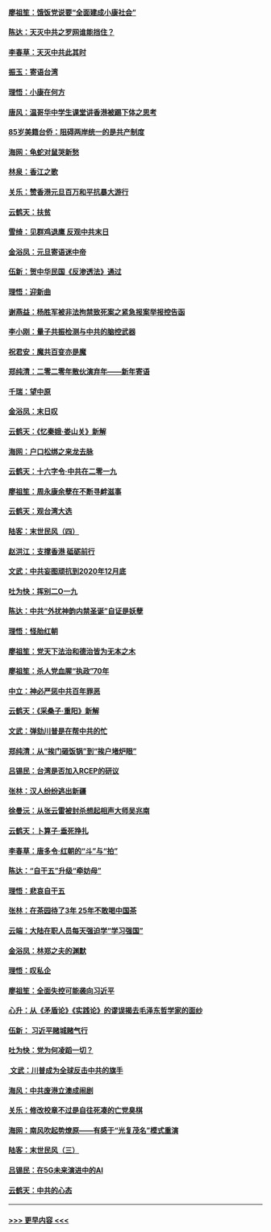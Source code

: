 #### [廖祖笙：饿饭党说要“全面建成小康社会”](../pages/nsc993/n11767482.md?t=01041901) 
#### [陈达：天灭中共之罗网谁能挡住？](../pages/nsc993/n11767465.md?t=01041901) 
#### [李春草：天灭中共此其时](../pages/nsc993/n11767452.md?t=01041901) 
#### [振玉：寄语台湾](../pages/nsc993/n11767432.md?t=01041901) 
#### [理悟：小康在何方](../pages/nsc993/n11767394.md?t=01041901) 
#### [唐风：温哥华中学生课堂讲香港被踢下体之思考](../pages/nsc993/n11766848.md?t=01041901) 
#### [85岁美籍台侨：阻碍两岸统一的是共产制度](../pages/nsc993/n11765043.md?t=01041901) 
#### [海网：龟蛇对鼠哭新愁](../pages/nsc993/n11764895.md?t=01041901) 
#### [林泉：香江之歌](../pages/nsc993/n11764415.md?t=01041901) 
#### [关乐：赞香港元旦百万和平抗暴大游行](../pages/nsc993/n11764382.md?t=01041901) 
#### [云鹤天：扶贫](../pages/nsc993/n11764245.md?t=01041901) 
#### [雪绮：见群鸡退鹰  反观中共末日](../pages/nsc993/n11762112.md?t=01041901) 
#### [金浴凤：元旦寄语迷中帝](../pages/nsc993/n11761788.md?t=01041901) 
#### [伍新：贺中华民国《反渗透法》通过](../pages/nsc993/n11761994.md?t=01041901) 
#### [理悟：迎新曲](../pages/nsc993/n11761152.md?t=01041901) 
#### [谢燕益：杨胜军被非法拘禁致死案之紧急报案举报控告函](../pages/nsc993/n11756134.md?t=01041901) 
#### [李小刚：量子共振检测与中共的脑控武器](../pages/nsc993/n11754518.md?t=01041901) 
#### [祝君安：魔共百变亦是魔](../pages/nsc993/n11754469.md?t=01041901) 
#### [郑纯清：二零二零年散伙演弃年——新年寄语](../pages/nsc993/n11754195.md?t=01041901) 
#### [千瑞：望中原](../pages/nsc993/n11754159.md?t=01041901) 
#### [金浴凤：末日叹](../pages/nsc993/n11752359.md?t=01041901) 
#### [云鹤天：《忆秦娥‧娄山关》新解](../pages/nsc993/n11752348.md?t=01041901) 
#### [海网：户口松绑之来龙去脉](../pages/nsc993/n11752328.md?t=01041901) 
#### [云鹤天：十六字令‧中共在二零一九](../pages/nsc993/n11752305.md?t=01041901) 
#### [廖祖笙：周永康余孽在不断寻衅滋事](../pages/nsc993/n11751013.md?t=01041901) 
#### [云鹤天：观台湾大选](../pages/nsc993/n11751007.md?t=01041901) 
#### [陆客：末世民风（四）](../pages/nsc993/n11749203.md?t=01041901) 
#### [赵洪江：支撑香港 砥砺前行](../pages/nsc993/n11748482.md?t=01041901) 
#### [文武：中共妄图顽抗到2020年12月底](../pages/nsc993/n11748446.md?t=01041901) 
#### [吐为快：挥别二O一九](../pages/nsc993/n11748411.md?t=01041901) 
#### [陈达：中共“外扰神韵内禁圣诞”自证是妖孽](../pages/nsc993/n11748226.md?t=01041901) 
#### [理悟：怪胎红朝](../pages/nsc993/n11748206.md?t=01041901) 
#### [廖祖笙：党天下法治和德治皆为无本之木](../pages/nsc993/n11748135.md?t=01041901) 
#### [廖祖笙：杀人党血腥“执政”70年](../pages/nsc993/n11745144.md?t=01041901) 
#### [中立：神必严惩中共百年罪恶](../pages/nsc993/n11744970.md?t=01041901) 
#### [云鹤天：《采桑子‧重阳》新解](../pages/nsc993/n11744948.md?t=01041901) 
#### [文武：弹劾川普是在帮中共的忙](../pages/nsc993/n11744758.md?t=01041901) 
#### [郑纯清：从“挨门砸饭锅”到“挨户堵炉眼”](../pages/nsc993/n11744745.md?t=01041901) 
#### [吕锡民：台湾是否加入RCEP的研议](../pages/nsc993/n11744701.md?t=01041901) 
#### [张林：汉人纷纷逃出新疆](../pages/nsc993/n11743530.md?t=01041901) 
#### [徐曼沅：从张云雷被封杀想起相声大师吴兆南](../pages/nsc993/n11741816.md?t=01041901) 
#### [云鹤天：卜算子‧垂死挣扎](../pages/nsc993/n11739956.md?t=01041901) 
#### [李春草：唐多令‧红朝的“斗”与“拍”](../pages/nsc993/n11739830.md?t=01041901) 
#### [陈达：“自干五”升级“牵妨母”](../pages/nsc993/n11739724.md?t=01041901) 
#### [理悟：悲哀自干五](../pages/nsc993/n11739547.md?t=01041901) 
#### [张林：在茶园待了3年 25年不敢喝中国茶](../pages/nsc993/n11739240.md?t=01041901) 
#### [云端：大陆在职人员每天强迫学“学习强国”](../pages/nsc993/n11738735.md?t=01041901) 
#### [金浴凤：林郑之夫的渊默](../pages/nsc993/n11737735.md?t=01041901) 
#### [理悟：叹私企](../pages/nsc993/n11737715.md?t=01041901) 
#### [廖祖笙：全面失控可能袭向习近平](../pages/nsc993/n11737704.md?t=01041901) 
#### [心升：从《矛盾论》《实践论》的谬误揭去毛泽东哲学家的面纱](../pages/nsc993/n11736962.md?t=01041901) 
#### [伍新： 习近平赌城赌气行](../pages/nsc993/n11736929.md?t=01041901) 
#### [吐为快：党为何凌蹈一切？](../pages/nsc993/n11736915.md?t=01041901) 
#### [ 文武：川普成为全球反击中共的旗手](../pages/nsc993/n11736882.md?t=01041901) 
#### [海风：中共废港立澳成闹剧](../pages/nsc993/n11735857.md?t=01041901) 
#### [关乐：修改校章不过是自往死凑的亡党臭棋](../pages/nsc993/n11735097.md?t=01041901) 
#### [海网：南风吹起势燎原——有感于“光复茂名”模式重演](../pages/nsc993/n11732308.md?t=01041901) 
#### [陆客：末世民风（三）](../pages/nsc993/n11732211.md?t=01041901) 
#### [吕锡民：在5G未来演进中的AI](../pages/nsc993/n11730010.md?t=01041901) 
#### [云鹤天：中共的心态](../pages/nsc993/n11729906.md?t=01041901) 

----
#### [ >>> 更早内容 <<< ](../indexes/nsc993-earlier.md)
